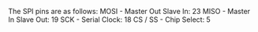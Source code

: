 The SPI pins are as follows:
MOSI - Master Out Slave In: 23
MISO - Master In Slave Out: 19
SCK - Serial Clock: 18
CS / SS - Chip Select: 5
